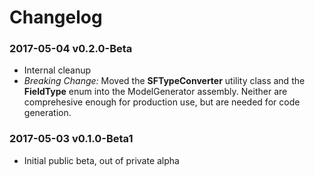 # Changelog

### 2017-05-04 v0.2.0-Beta
* Internal cleanup
* *Breaking Change:* Moved the **SFTypeConverter** utility class and the **FieldType** enum into the ModelGenerator assembly. Neither are comprehesive enough for production use, but are needed for code generation.

### 2017-05-03 v0.1.0-Beta1
* Initial public beta, out of private alpha